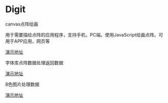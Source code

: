# Digit
 canvas点阵绘画

用于需要描绘点阵的应用程序，支持手机，PC端。使用JavaScript绘画点阵。可用于APP应用，网页等

[演示地址](https://lumnca.github.io/Digit/index.html)

字体库点阵数据处理返回数据

[演示地址](47.106.254.86:1234)

8色图片处理数据

[演示地址](47.106.254.86:1234/img.html)
